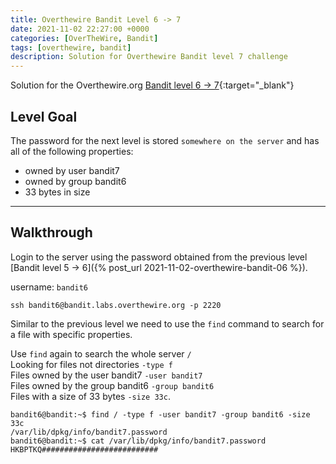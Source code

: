 ```yaml
---
title: Overthewire Bandit Level 6 -> 7
date: 2021-11-02 22:27:00 +0000
categories: [OverTheWire, Bandit]
tags: [overthewire, bandit]
description: Solution for Overthewire Bandit level 7 challenge
---
```


Solution for the Overthewire.org [Bandit level 6 -> 7](https://overthewire.org/wargames/bandit/bandit7.html){:target="\_blank"}  

## Level Goal

The password for the next level is stored `somewhere on the server` and has all of the following properties:

* owned by user bandit7
* owned by group bandit6
* 33 bytes in size

---

## Walkthrough

Login to the server using the password obtained from the previous level [Bandit level 5 -> 6]({% post_url 2021-11-02-overthewire-bandit-06 %}).  

username: `bandit6`  

```ssh
ssh bandit6@bandit.labs.overthewire.org -p 2220
```

Similar to the previous level we need to use the `find` command to search for a file with specific properties.  

Use `find` again to search the whole server `/`  
Looking for files not directories `-type f`  
Files owned by the user bandit7 `-user bandit7`  
Files owned by the group bandit6 `-group bandit6`  
Files with a size of 33 bytes `-size 33c`.  

```console
bandit6@bandit:~$ find / -type f -user bandit7 -group bandit6 -size 33c
/var/lib/dpkg/info/bandit7.password
bandit6@bandit:~$ cat /var/lib/dpkg/info/bandit7.password
HKBPTKQ##########################
```

